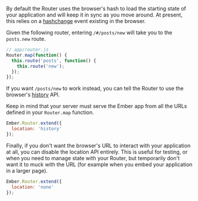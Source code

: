 By default the Router uses the browser's hash to load the starting state of your
application and will keep it in sync as you move around. At present, this relies
on a [hashchange](http://caniuse.com/hashchange) event existing in the browser.

Given the following router, entering `/#/posts/new` will take you to the `posts.new`
route.

```javascript
// app/router.js
Router.map(function() {
  this.route('posts', function() {
    this.route('new');
  });
});
```

If you want `/posts/new` to work instead, you can tell the Router to use the browser's
[history](http://caniuse.com/history) API.

Keep in mind that your server must serve the Ember app from all the URLs defined in your
`Router.map` function.

```javascript {data-filename=app/router.js}
Ember.Router.extend({
  location: 'history'
});
```

Finally, if you don't want the browser's URL to interact with your application
at all, you can disable the location API entirely. This is useful for
testing, or when you need to manage state with your Router, but temporarily
don't want it to muck with the URL (for example when you embed your
application in a larger page).

```javascript {data-filename=app/router.js}
Ember.Router.extend({
  location: 'none'
});
```
